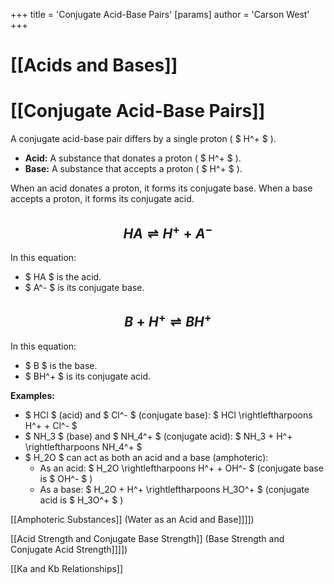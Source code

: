 +++
 title = 'Conjugate Acid-Base Pairs'
[params]
	author = 'Carson West'
+++
# [[Acids and Bases]]
# [[Conjugate Acid-Base Pairs]]

A conjugate acid-base pair differs by a single proton ( $ H^+ $ ).

* **Acid:**  A substance that donates a proton ( $ H^+ $ ).
* **Base:** A substance that accepts a proton ( $ H^+ $ ).

When an acid donates a proton, it forms its conjugate base.  When a base accepts a proton, it forms its conjugate acid.

##  $$ HA \rightleftharpoons H^+ + A^- $$  
In this equation:

*  $ HA $  is the acid.
*  $ A^- $  is its conjugate base.

##  $$ B + H^+ \rightleftharpoons BH^+ $$  
In this equation:

*  $ B $  is the base.
*  $ BH^+ $  is its conjugate acid.


**Examples:**

*  $ HCl $  (acid) and  $ Cl^- $  (conjugate base):   $ HCl \rightleftharpoons H^+ + Cl^- $ 
*  $ NH_3 $  (base) and  $ NH_4^+ $  (conjugate acid):  $ NH_3 + H^+ \rightleftharpoons NH_4^+ $ 
*  $ H_2O $  can act as both an acid and a base (amphoteric):
    * As an acid:  $ H_2O \rightleftharpoons H^+ + OH^- $   (conjugate base is  $ OH^- $ )
    * As a base:  $ H_2O + H^+ \rightleftharpoons H_3O^+ $  (conjugate acid is  $ H_3O^+ $ )


[[Amphoteric Substances]]  (Water as an Acid and Base]]]])

[[Acid Strength and Conjugate Base Strength]]  (Base Strength and Conjugate Acid Strength]]]])

[[Ka and Kb Relationships]]
